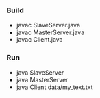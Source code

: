 ### Build
- javac SlaveServer.java
- javac MasterServer.java
- javac Client.java

### Run
- java SlaveServer
- java MasterServer
- java Client data/my_text.txt
